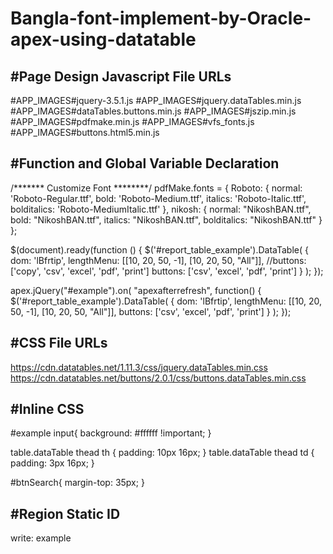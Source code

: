 # Bangla-font-implement-by-Oracle-apex-using-datatable


#Page Design Javascript File URLs
--------------------------------------------

  #APP_IMAGES#jquery-3.5.1.js
  #APP_IMAGES#jquery.dataTables.min.js
  #APP_IMAGES#dataTables.buttons.min.js
  #APP_IMAGES#jszip.min.js
  #APP_IMAGES#pdfmake.min.js
  #APP_IMAGES#vfs_fonts.js
  #APP_IMAGES#buttons.html5.min.js
  
#Function and Global Variable Declaration
---------------------------------------------

/******* Customize Font ********/
pdfMake.fonts = {
    Roboto: {
        normal: 'Roboto-Regular.ttf',
        bold: 'Roboto-Medium.ttf',
        italics: 'Roboto-Italic.ttf',
        bolditalics: 'Roboto-MediumItalic.ttf'
    },
    nikosh: {
        normal: "NikoshBAN.ttf",
        bold: "NikoshBAN.ttf",
        italics: "NikoshBAN.ttf",
        bolditalics: "NikoshBAN.ttf"
    }
};


$(document).ready(function () {
    $('#report_table_example').DataTable( {
        dom: 'lBfrtip',
        lengthMenu: [[10, 20, 50, -1], [10, 20, 50, "All"]],
        //buttons: ['copy', 'csv', 'excel', 'pdf', 'print']
        buttons: ['csv', 'excel', 'pdf', 'print']
    } );
});

apex.jQuery("#example").on( "apexafterrefresh", function() {
    $('#report_table_example').DataTable( {
        dom: 'lBfrtip',
        lengthMenu: [[10, 20, 50, -1], [10, 20, 50, "All"]],
        buttons: ['csv', 'excel', 'pdf', 'print']
    } );
});


#CSS File URLs
-------------------------------------------
https://cdn.datatables.net/1.11.3/css/jquery.dataTables.min.css
https://cdn.datatables.net/buttons/2.0.1/css/buttons.dataTables.min.css


#Inline CSS
-----------------------------------------
#example input{
    background: #ffffff !important;
}

table.dataTable thead th {
    padding: 10px 16px;
}
table.dataTable thead td {
    padding: 3px 16px;
}

#btnSearch{
    margin-top: 35px;
}

#Region Static ID
--------------------------
write: example
